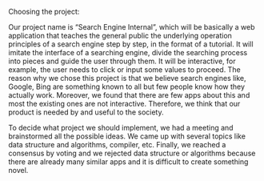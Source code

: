Choosing the project:

Our project name is “Search Engine Internal”, which will be basically a web application that teaches the general public the underlying operation principles of a search engine step by step, in the format of a tutorial. It will imitate the interface of a searching engine, divide the searching process into pieces and guide the user through them. It will be interactive, for example, the user needs to click or input some values to proceed. The reason why we chose this project is that we believe search engines like, Google, Bing are something known to all but few people know how they actually work. Moreover, we found that there are few apps about this and most the existing ones are not interactive. Therefore, we think that our product is needed by and useful to the society.

To decide what project we should implement, we had a meeting and brainstormed all the possible ideas. We came up with several topics like data structure and algorithms, compiler, etc. Finally, we reached a consensus by voting and we rejected data structure or algorithms because there are already many similar apps and it is difficult to create something novel.

